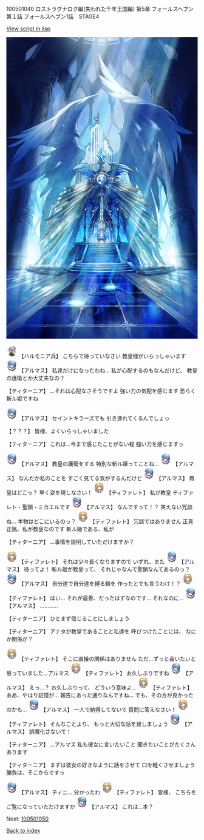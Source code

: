 100501040 ロストラグナロク編(失われた千年王国編) 第5章 フォールスヘブン 第１話 フォールスヘブン1話　STAGE4

[View script in lisp](../scripts/100501040.txt)

![400_angel_pope_room.png](../images/backgrounds/400_angel_pope_room.png)

<img src="../images/units/3810001.png" alt="3810001.png" height="34"/>
【ハルモニア兵】
こちらで待っていなさい
教皇様がいらっしゃいます

<img src="../images/units/3103811.png" alt="3103811.png" height="34"/>
【アルマス】
私達だけになったわね…
私が心配するのもなんだけど、
教皇の護衛とか大丈夫なの？

【ティターニア】
…それは心配なさそうですよ
強い力の気配を感じます
恐らく斬ル姫ですね

<img src="../images/units/3103811.png" alt="3103811.png" height="34"/>
【アルマス】
セイントキラーズでも
引き連れてくるんでしょっ

【？？？】
皆様、よくいらっしゃいました

【ティターニア】
これは…今まで感じたことがない程
強い力を感じますっ

<img src="../images/units/3103811.png" alt="3103811.png" height="34"/>
【アルマス】
教皇の護衛をする
特別な斬ル姫ってことね…

<img src="../images/units/3103811.png" alt="3103811.png" height="34"/>
【アルマス】
なんだか私のことを
すごく見てる気がするんだけど

<img src="../images/units/3103811.png" alt="3103811.png" height="34"/>
【アルマス】
教皇はどこっ？
早く姿を現しなさい！

<img src="../images/units/3503211.png" alt="3503211.png" height="34"/>
【ティファレト】
私が教皇
ティファレト・聖鎖・ミカエルです

<img src="../images/units/3103811.png" alt="3103811.png" height="34"/>
【アルマス】
なんですって！？
笑えない冗談ね…
本物はどこにいるのっ？

<img src="../images/units/3503211.png" alt="3503211.png" height="34"/>
【ティファレト】
冗談ではありません
正真正銘、私が教皇なのです
斬ル姫である、私が

【ティターニア】
…事情を説明していただけますか？

<img src="../images/units/3503211.png" alt="3503211.png" height="34"/>
【ティファレト】
それは少々長くなりますので
いずれ、また

<img src="../images/units/3103811.png" alt="3103811.png" height="34"/>
【アルマス】
待ってよ！
斬ル姫が教皇って、
それじゃなんで聖鎖なんてあるのっ？

<img src="../images/units/3103811.png" alt="3103811.png" height="34"/>
【アルマス】
自分達で自分達を縛る鎖を
作ったとでも言うわけ！？

<img src="../images/units/3503211.png" alt="3503211.png" height="34"/>
【ティファレト】
はい…
それが最善、だったはずなのです…
それなのに…

<img src="../images/units/3103811.png" alt="3103811.png" height="34"/>
【アルマス】
…………

【ティターニア】
ひとまず信じることにしましょう

【ティターニア】
アナタが教皇であることと私達を
呼びつけたことには、
なにか関係が？

<img src="../images/units/3503211.png" alt="3503211.png" height="34"/>
【ティファレト】
そこに直接の関係はありません
ただ…ずっと会いたいと
思っていました…アルマス

<img src="../images/units/3503211.png" alt="3503211.png" height="34"/>
【ティファレト】
お久しぶりですね

<img src="../images/units/3103811.png" alt="3103811.png" height="34"/>
【アルマス】
えっ…？
お久しぶりって、
どういう意味よ…

<img src="../images/units/3503211.png" alt="3503211.png" height="34"/>
【ティファレト】
ああ、やはり記憶が…
報告にあった通りなんですね…
でも、その方が良かったのかも…

<img src="../images/units/3103811.png" alt="3103811.png" height="34"/>
【アルマス】
一人で納得してないで
質問に答えなさい！

<img src="../images/units/3503211.png" alt="3503211.png" height="34"/>
【ティファレト】
そんなことより、
もっと大切な話を致しましょう

<img src="../images/units/3103811.png" alt="3103811.png" height="34"/>
【アルマス】
誤魔化さないで！

【ティターニア】
…アルマス
私も彼女に言いたいこと
聞きたいことがたくさんあります

【ティターニア】
まずは彼女の好きなように話をさせて
口を軽くさせましょう
勝負は、そこからですっ

<img src="../images/units/3103811.png" alt="3103811.png" height="34"/>
【アルマス】
ティニ…
分かったわ

<img src="../images/units/3503211.png" alt="3503211.png" height="34"/>
【ティファレト】
皆様、
こちらをご覧になっていただけますか

<img src="../images/units/3103811.png" alt="3103811.png" height="34"/>
【アルマス】
これは…本？

Next: [100501050](100501050.md)

[Back to index](index.md)
